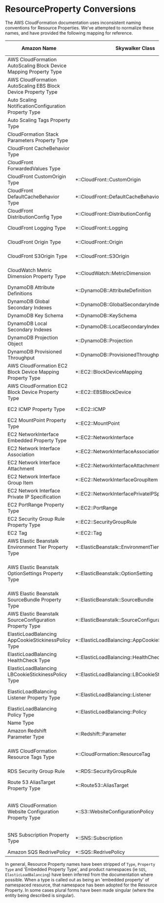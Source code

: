 # ResourceProperty Conversions

The AWS CloudFormation documentation uses inconsistent naming conventions
for Resource Properties.  We've attempted to normalize these names, and have 
provided the following mapping for reference.

Amazon Name | Skywalker Class | Naming Comments 
----------- | --------------- | --------------- 
AWS CloudFormation AutoScaling Block Device Mapping Property Type | |
AWS CloudFormation AutoScaling EBS Block Device Property Type | |
Auto Scaling NotificationConfiguration Property Type | |
Auto Scaling Tags Property Type | |
CloudFormation Stack Parameters Property Type | |
CloudFront CacheBehavior Type | |
CloudFront ForwardedValues Type | |
CloudFront CustomOrigin Type | *::CloudFront::CustomOrigin | dropped 'Type' 
CloudFront DefaultCacheBehavior Type | *::CloudFront::DefaultCacheBehavior | dropped 'Type' 
CloudFront DistributionConfig Type | *::CloudFront::DistributionConfig | dropped 'Type' 
CloudFront Logging Type | *::CloudFront::Logging | dropped 'Type' 
CloudFront Origin Type | *::CloudFront::Origin | dropped 'Type' 
CloudFront S3Origin Type | *::CloudFront::S3Origin | dropped 'Type' 
CloudWatch Metric Dimension Property Type | *::CloudWatch::MetricDimension | dropped 'Property Type' 
DynamoDB Attribute Definitions | *::DynamoDB::AttributeDefinition | 
DynamoDB Global Secondary Indexes | *::DynamoDB::GlobalSecondaryIndex | made singular 
DynamoDB Key Schema | *::DynamoDB::KeySchema | 
DynamoDB Local Secondary Indexes | *::DynamoDB::LocalSecondaryIndex | made singular 
DynamoDB Projection Object | *::DynamoDB::Projection | dropped 'Object' 
DynamoDB Provisioned Throughput | *::DynamoDB::ProvisionedThroughput | 
AWS CloudFormation EC2 Block Device Mapping Property Type | *::EC2::BlockDeviceMapping | dropped 'Type' 
AWS CloudFormation EC2 Block Device Property Type | *::EC2::EBSBlockDevice | dropped 'Type' 
EC2 ICMP Property Type | *::EC2::ICMP | dropped 'Type' 
EC2 MountPoint Property Type | *::EC2::MountPoint | dropped 'Type' 
EC2 NetworkInterface Embedded Property Type | *::EC2::NetworkInterface | dropped 'Type' 
EC2 Network Interface Association | *::EC2::NetworkInterfaceAssociation | 
EC2 Network Interface Attachment | *::EC2::NetworkInterfaceAttachment | 
EC2 Network Interface Group Item | *::EC2::NetworkInterfaceGroupItem | 
EC2 Network Interface Private IP Specification | *::EC2::NetworkInterfacePrivateIPSpecification | 
EC2 PortRange Property Type | *::EC2::PortRange | dropped 'Type' 
EC2 Security Group Rule Property Type | *::EC2::SecurityGroupRule | dropped 'Type' 
EC2 Tag | *::EC2::Tag | 
AWS Elastic Beanstalk Environment Tier Property Type | *::ElasticBeanstalk::EnvironmentTier | dropped 'Property Type' 
AWS Elastic Beanstalk OptionSettings Property Type | *::ElasticBeanstalk::OptionSetting | dropped 'Property Type', made singular
AWS Elastic Beanstalk SourceBundle Property Type | *::ElasticBeanstalk::SourceBundle | dropped 'Property Type' 
AWS Elastic Beanstalk SourceConfiguration Property Type | *::ElasticBeanstalk::SourceConfiguration | dropped 'Property Type' 
ElasticLoadBalancing AppCookieStickinessPolicy Type | *::ElasticLoadBalancing::AppCookieStickinessPolicy | dropped 'Type' 
ElasticLoadBalancing HealthCheck Type | *::ElasticLoadBalancing::HealthCheck | dropped 'Type' 
ElasticLoadBalancing LBCookieStickinessPolicy Type | *::ElasticLoadBalancing::LBCookieStickinessPolicy | dropped 'Type' 
ElasticLoadBalancing Listener Property Type | *::ElasticLoadBalancing::Listener | dropped 'Property Type' 
ElasticLoadBalancing Policy Type | *::ElasticLoadBalancing::Policy | dropped 'Type' 
Name Type | | 
Amazon Redshift Parameter Type | *::Redshift::Parameter | dropped 'Type' 
AWS CloudFormation Resource Tags Type | *::CloudFormation::ResourceTag | dropped 'Type', made singular
RDS Security Group Rule | *::RDS::SecurityGroupRule | 
Route 53 AliasTarget Property Type | *::Route53::AliasTarget | dropped 'Property Type' 
AWS CloudFormation Website Configuration Property Type | *::S3::WebsiteConfigurationPolicy | dropped 'Property Type', inferred namespace 
SNS Subscription Property Type | *::SNS::Subscription | dropped 'Property Type' 
Amazon SQS RedrivePolicy | *::SQS::RedrivePolicy | 

In general, Resource Property names have been stripped of `Type`, `Property Type` and 
'Embedded Property Type', and product namespaces (ie `SQS`, `ElasticLoadBalancing`) 
have been inferred from the documentation where possible.  When a type is called out 
as being an 'embedded property' of namespaced resource, that namespace has been adopted for
the Resource Property. In some cases plural forms have been made singular (where the 
entity being described is singular).

